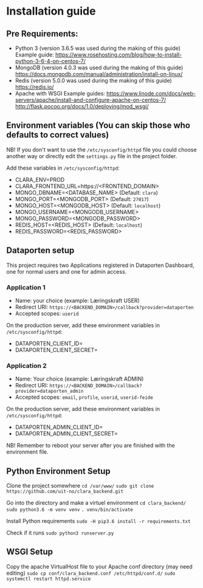 # Installation guide

## Pre Requirements:

- Python 3  (version 3.6.5 was used during the making of this guide)
  Example guide: https://www.rosehosting.com/blog/how-to-install-python-3-6-4-on-centos-7/
- MongoDB   (version 4.0.3 was used during the making of this guide)
  https://docs.mongodb.com/manual/administration/install-on-linux/
- Redis     (version 5.0.0 was used during the making of this guide)     
  https://redis.io/
- Apache with WSGI
  Example guides: https://www.linode.com/docs/web-servers/apache/install-and-configure-apache-on-centos-7/
                  http://flask.pocoo.org/docs/1.0/deploying/mod_wsgi/

## Environment variables (You can skip those who defaults to correct values)

NB! If you don't want to use the `/etc/sysconfig/httpd` file you could choose another way
or directly edit the `settings.py` file in the project folder.

Add these variables in `/etc/sysconfig/httpd`:
- CLARA_ENV=PROD
- CLARA_FRONTEND_URL=https://<FRONTEND_DOMAIN>
- MONGO_DBNAME=<DATABASE_NAME>                  (Default: `clara`)
- MONGO_PORT=<MONGODB_PORT>                     (Default: `27017`)
- MONGO_HOST=<MONGODB_HOST>                     (Default: `localhost`)
- MONGO_USERNAME=<MONGODB_USERNAME>
- MONGO_PASSWORD=<MONGODB_PASSWORD>
- REDIS_HOST=<REDIS_HOST>                       (Default: `localhost`)
- REDIS_PASSWORD=<REDIS_PASSWORD>

## Dataporten setup

This project requires two Applications registered in Dataporten Dashboard,
one for normal users and one for admin access.

### Application 1

- Name: your choice (example: Læringskraft USER)
- Redirect URI: `https://<BACKEND_DOMAIN>/callback?provider=dataporten`
- Accepted scopes: `userid`

On the production server, add these environment variables in `/etc/sysconfig/httpd`:
- DATAPORTEN_CLIENT_ID=<Client ID>
- DATAPORTEN_CLIENT_SECRET=<Client Secret>

### Application 2

- Name: Your choice (example: Læringskraft ADMIN)
- Redirect URI: `https://<BACKEND_DOMAIN>/callback?provider=dataporten_admin`
- Accepted scopes: `email`, `profile`, `userid`, `userid-feide`

On the production server, add these environment variables in `/etc/sysconfig/httpd`:
- DATAPORTEN_ADMIN_CLIENT_ID=<Client ID>
- DATAPORTEN_ADMIN_CLIENT_SECRET=<Client Secret>

NB! Remember to reboot your server after you are finished with the environment file.

## Python Environment Setup

Clone the project somewhere
`cd /var/www/`
`sudo git clone https://github.com/uit-no/clara_backend.git`

Go into the directory and make a virtuel environment
`cd clara_backend/`
`sudo python3.6 -m venv venv`
`. venv/bin/activate`

Install Python requirements
`sudo -H pip3.6 install -r requirements.txt`

Check if it runs
`sudo python3 runserver.py`

## WSGI Setup

Copy the apache VirtualHost file to your Apache conf directory (may need editing)
`sudo cp conf/clara_backend.conf /etc/httpd/conf.d/`
`sudo systemctl restart httpd.service`
